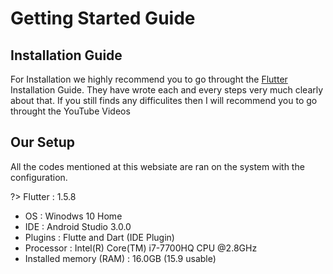 # Getting Started Guide

## Installation Guide

For Installation we highly recommend you to go throught the [Flutter](https://flutter.dev) Installation Guide. They have wrote each and every steps very much clearly about that. If you still finds any difficulites then I will recommend you to go throught the YouTube Videos

## Our Setup

All the codes mentioned at this websiate are ran on the system with the configuration.

?> Flutter : 1.5.8

- OS : Winodws 10 Home
- IDE : Android Studio 3.0.0
- Plugins : Flutte and Dart (IDE Plugin)
- Processor : Intel(R) Core(TM) i7-7700HQ CPU @2.8GHz
- Installed memory (RAM) : 16.0GB (15.9 usable)